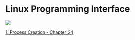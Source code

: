 # Linux Programming Interface

![](http://man7.org/tlpi/cover/TLPI-front-cover.png)

[1. Process Creation - Chapter 24](chap-24.md)

